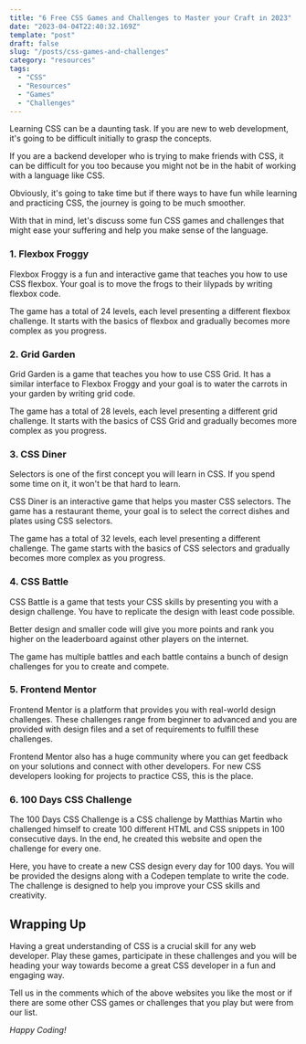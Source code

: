 ```yaml
---
title: "6 Free CSS Games and Challenges to Master your Craft in 2023"
date: "2023-04-04T22:40:32.169Z"
template: "post"
draft: false
slug: "/posts/css-games-and-challenges"
category: "resources"
tags:
  - "CSS"
  - "Resources"
  - "Games"
  - "Challenges"
---
```


Learning CSS can be a daunting task. If you are new to web development, it's going to be difficult initially to grasp the concepts.

If you are a backend developer who is trying to make friends with CSS, it can be difficult for you too because you might not be in the habit of working with a language like CSS.

Obviously, it's going to take time but if there ways to have fun while learning and practicing CSS, the journey is going to be much smoother.

With that in mind, let's discuss some fun CSS games and challenges that might ease your suffering and help you make sense of the language.

### 1. Flexbox Froggy

Flexbox Froggy is a fun and interactive game that teaches you how to use CSS flexbox. Your goal is to move the frogs to their lilypads by writing flexbox code.

The game has a total of 24 levels, each level presenting a different flexbox challenge. It starts with the basics of flexbox and gradually becomes more complex as you progress.

### 2. Grid Garden

Grid Garden is a game that teaches you how to use CSS Grid. It has a similar interface to Flexbox Froggy and your goal is to water the carrots in your garden by writing grid code.

The game has a total of 28 levels, each level presenting a different grid challenge. It starts with the basics of CSS Grid and gradually becomes more complex as you progress.

### 3. CSS Diner

Selectors is one of the first concept you will learn in CSS. If you spend some time on it, it won't be that hard to learn.

CSS Diner is an interactive game that helps you master CSS selectors. The game has a restaurant theme, your goal is to select the correct dishes and plates using CSS selectors.

The game has a total of 32 levels, each level presenting a different challenge. The game starts with the basics of CSS selectors and gradually becomes more complex as you progress.

### 4. CSS Battle

CSS Battle is a game that tests your CSS skills by presenting you with a design challenge. You have to replicate the design with least code possible.

Better design and smaller code will give you more points and rank you higher on the leaderboard against other players on the internet.

The game has multiple battles and each battle contains a bunch of design challenges for you to create and compete.

### 5. Frontend Mentor

Frontend Mentor is a platform that provides you with real-world design challenges. These challenges range from beginner to advanced and you are provided with design files and a set of requirements to fulfill these challenges.

Frontend Mentor also has a huge community where you can get feedback on your solutions and connect with other developers. For new CSS developers looking for projects to practice CSS, this is the place.

### 6. 100 Days CSS Challenge

The 100 Days CSS Challenge is a CSS challenge by Matthias Martin who challenged himself to create 100 different HTML and CSS snippets in 100 consecutive days. In the end, he created this website and open the challenge for every one.

Here, you have to create a new CSS design every day for 100 days. You will be provided the designs along with a Codepen template to write the code. The challenge is designed to help you improve your CSS skills and creativity.

## Wrapping Up

Having a great understanding of CSS is a crucial skill for any web developer. Play these games, participate in these challenges and you will be heading your way towards become a great CSS developer in a fun and engaging way.

Tell us in the comments which of the above websites you like the most or if there are some other CSS games or challenges that you play but were from our list.

_Happy Coding!_
